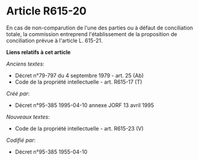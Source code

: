 # Article R615-20

En cas de non-comparution de l'une des parties ou à défaut de conciliation totale, la commission entreprend l'établissement
de la proposition de conciliation prévue à l'article L. 615-21.

**Liens relatifs à cet article**

_Anciens textes_:

  - Décret n°79-797 du 4 septembre 1979 - art. 25 (Ab)
  - Code de la propriété intellectuelle - art. R615-17 (T)

_Créé par_:

  - Décret n°95-385 1995-04-10 annexe JORF 13 avril 1995

_Nouveaux textes_:

  - Code de la propriété intellectuelle - art. R615-23 (V)

_Codifié par_:

  - Décret n°95-385 1955-04-10
